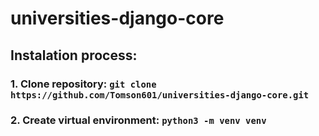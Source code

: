 # universities-django-core
## Instalation process:
### 1. Clone repository: ```git clone https://github.com/Tomson601/universities-django-core.git ```
### 2. Create virtual environment: ```python3 -m venv venv```
